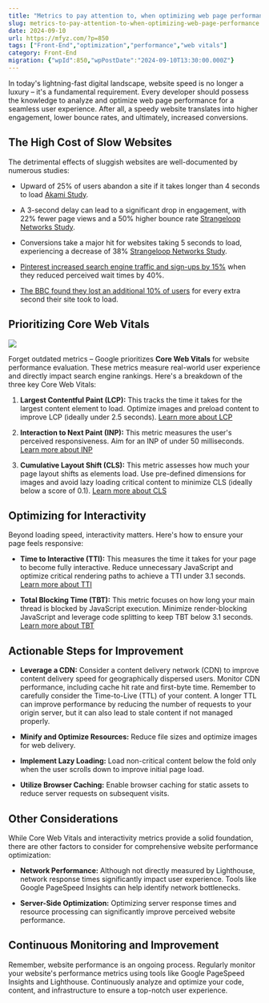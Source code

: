 ```yaml
---
title: "Metrics to pay attention to, when optimizing web page performance"
slug: metrics-to-pay-attention-to-when-optimizing-web-page-performance
date: 2024-09-10
url: https://mfyz.com/?p=850
tags: ["Front-End","optimization","performance","web vitals"]
category: Front-End
migration: {"wpId":850,"wpPostDate":"2024-09-10T13:30:00.000Z"}
---
```


In today's lightning-fast digital landscape, website speed is no longer a luxury – it's a fundamental requirement. Every developer should possess the knowledge to analyze and optimize web page performance for a seamless user experience. After all, a speedy website translates into higher engagement, lower bounce rates, and ultimately, increased conversions.

## **The High Cost of Slow Websites**

The detrimental effects of sluggish websites are well-documented by numerous studies:

*   Upward of 25% of users abandon a site if it takes longer than 4 seconds to load [Akami Study](https://www.getelastic.com/site-performance/).

*   A 3-second delay can lead to a significant drop in engagement, with 22% fewer page views and a 50% higher bounce rate [Strangeloop Networks Study](https://blog.radware.com/applicationdelivery/applicationaccelerationoptimization/2013/03/free-report-ecommerce-page-speed-web-performance-spring-2013/).

*   Conversions take a major hit for websites taking 5 seconds to load, experiencing a decrease of 38% [Strangeloop Networks Study](https://blog.radware.com/applicationdelivery/applicationaccelerationoptimization/2013/03/free-report-ecommerce-page-speed-web-performance-spring-2013/).

*   [Pinterest increased search engine traffic and sign-ups by 15%](https://medium.com/@Pinterest_Engineering/driving-user-growth-with-performance-improvements-cfc50dafadd7) when they reduced perceived wait times by 40%.

*   [The BBC found they lost an additional 10% of users](https://www.creativebloq.com/features/how-the-bbc-builds-websites-that-scale) for every extra second their site took to load.

## **Prioritizing Core Web Vitals**

![](/images/archive/en/2024/09/image.png)

Forget outdated metrics – Google prioritizes **Core Web Vitals** for website performance evaluation. These metrics measure real-world user experience and directly impact search engine rankings. Here's a breakdown of the three key Core Web Vitals:

1.  **Largest Contentful Paint (LCP):** This tracks the time it takes for the largest content element to load. Optimize images and preload content to improve LCP (ideally under 2.5 seconds). [Learn more about LCP](https://web.dev/lcp/)

3.  **Interaction to Next Paint (INP):** This metric measures the user's perceived responsiveness. Aim for an INP of under 50 milliseconds. [Learn more about INP](https://web.dev/inp/)

5.  **Cumulative Layout Shift (CLS):** This metric assesses how much your page layout shifts as elements load. Use pre-defined dimensions for images and avoid lazy loading critical content to minimize CLS (ideally below a score of 0.1). [Learn more about CLS](https://web.dev/cls/)

## **Optimizing for Interactivity**

Beyond loading speed, interactivity matters. Here's how to ensure your page feels responsive:

*   **Time to Interactive (TTI):** This measures the time it takes for your page to become fully interactive. Reduce unnecessary JavaScript and optimize critical rendering paths to achieve a TTI under 3.1 seconds. [Learn more about TTI](https://web.dev/interactive/)

*   **Total Blocking Time (TBT):** This metric focuses on how long your main thread is blocked by JavaScript execution. Minimize render-blocking JavaScript and leverage code splitting to keep TBT below 3.1 seconds. [Learn more about TBT](https://web.dev/lighthouse-total-blocking-time/)

## **Actionable Steps for Improvement**

*   **Leverage a CDN:** Consider a content delivery network (CDN) to improve content delivery speed for geographically dispersed users. Monitor CDN performance, including cache hit rate and first-byte time. Remember to carefully consider the Time-to-Live (TTL) of your content. A longer TTL can improve performance by reducing the number of requests to your origin server, but it can also lead to stale content if not managed properly.

*   **Minify and Optimize Resources:** Reduce file sizes and optimize images for web delivery.

*   **Implement Lazy Loading:** Load non-critical content below the fold only when the user scrolls down to improve initial page load.

*   **Utilize Browser Caching:** Enable browser caching for static assets to reduce server requests on subsequent visits.

## **Other Considerations**

While Core Web Vitals and interactivity metrics provide a solid foundation, there are other factors to consider for comprehensive website performance optimization:

*   **Network Performance:** Although not directly measured by Lighthouse, network response times significantly impact user experience. Tools like Google PageSpeed Insights can help identify network bottlenecks.

*   **Server-Side Optimization:** Optimizing server response times and resource processing can significantly improve perceived website performance.

## **Continuous Monitoring and Improvement**

Remember, website performance is an ongoing process. Regularly monitor your website's performance metrics using tools like Google PageSpeed Insights and Lighthouse. Continuously analyze and optimize your code, content, and infrastructure to ensure a top-notch user experience.